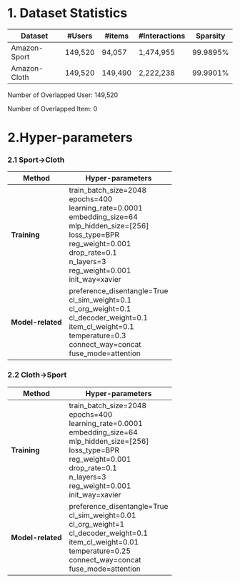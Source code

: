 # 1. Dataset Statistics
| Dataset      | #Users  | #items  | #Interactions | Sparsity |
|--------------|---------|---------|---------------|----------|
| Amazon-Sport | 149,520 | 94,057  | 1,474,955     | 99.9895% |
| Amazon-Cloth | 149,520 | 149,490 | 2,222,238     | 99.9901% |

Number of Overlapped User: 149,520

Number of Overlapped Item: 0


# 2.Hyper-parameters
### 2.1 Sport→Cloth
| Method            | Hyper-parameters                                                                                                                                                                                                               |
|-------------------|--------------------------------------------------------------------------------------------------------------------------------------------------------------------------------------------------------------------------------|
| **Training**      | train_batch_size=2048<br/>epochs=400<br/>learning_rate=0.0001<br/>embedding_size=64<br/>mlp_hidden_size=[256]<br/>loss_type=BPR<br/>reg_weight=0.001<br/>drop_rate=0.1<br/>n_layers=3<br/>reg_weight=0.001<br/>init_way=xavier |
| **Model-related** | preference_disentangle=True<br/>cl_sim_weight=0.1<br/>cl_org_weight=0.1<br/>cl_decoder_weight=0.1<br/>item_cl_weight=0.1<br/>temperature=0.3<br/>connect_way=concat<br/>fuse_mode=attention                                    |

### 2.2 Cloth→Sport
| Method            | Hyper-parameters                                                                                                                                                                                                               |
|-------------------|--------------------------------------------------------------------------------------------------------------------------------------------------------------------------------------------------------------------------------|
| **Training**      | train_batch_size=2048<br/>epochs=400<br/>learning_rate=0.0001<br/>embedding_size=64<br/>mlp_hidden_size=[256]<br/>loss_type=BPR<br/>reg_weight=0.001<br/>drop_rate=0.1<br/>n_layers=3<br/>reg_weight=0.001<br/>init_way=xavier |
| **Model-related** | preference_disentangle=True<br/>cl_sim_weight=0.01<br/>cl_org_weight=1<br/>cl_decoder_weight=0.1<br/>item_cl_weight=0.01<br/>temperature=0.25<br/>connect_way=concat<br/>fuse_mode=attention                                   |
